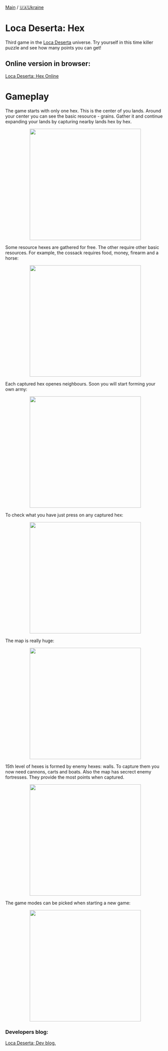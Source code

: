 [Main](../) / [🇺🇦Ukraine](index.md)

# Loca Deserta: Hex

Third game in the [Loca Deserta](https://locadeserta.com) universe. Try yourself in this time killer puzzle and see how many points you can get!

## Online version in browser:

[Loca Deserta: Hex Online](https://locadeserta.com/hex)

# Gameplay
The game starts with only one hex. This is the center of you lands. Around your center you can see the basic resource - grains. Gather it and continue expanding your lands by capturing nearby lands hex by hex.

<p align="center">
 <img src="./images/en/start.png" width="350">
</p>

Some resource hexes are gathered for free. The other require other basic resources. For example, the cossack requires food, money, firearm and a horse:

<p align="center">
 <img src="./images/en/cossack_tile.png" width="350">
</p>

Each captured hex openes neighbours. Soon you will start forming your own army:

<p align="center">
 <img src="./images/en/medium.png" width="350">
</p>

To check what you have just press on any captured hex:

<p align="center">
 <img src="./images/en/stock.png" width="350">
</p>

The map is really huge:

<p align="center">
 <img src="./images/en/bigger.png" width="350">
</p>

15th level of hexes is formed by enemy hexes: walls. To capture them you now need cannons, carts and boats. Also the map has secrect enemy fortresses. They provide the most points when captured.

<p align="center">
 <img src="./images/en/walls.png" width="350">
</p>


The game modes can be picked when starting a new game:

<p align="center">
 <img src="./images/en/settings.png" width="350">
</p>


### Developers blog:

[Loca Deserta; Dev blog.](https://hashnode.com/series/dike-pole-sloboda-ckhbo21jw04sto0s1e99rhld0)